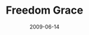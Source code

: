 ---
layout: message
category: message
series: "Roadmap For A Revolution"
title: "Freedom   Grace"
date: 2009-06-14
audio-description: "Brian Tome discusses how Jesus came to bring freedom and how freedom always accompanies the revolution."
audio: "http://s3.amazonaws.com/crossroadsaudiomessages/Roadmap6.mp3"
audio-title: "Freedom and Grace"
audio-duration: "34:39"
video-description: "Brian Tome discusses how Jesus came to set us free."
video-title: "Freedom and Grace"
video: "https://s3.amazonaws.com/crossroadsvideomessages/Roadmap6.mp4"
video-poster: "https://www.crossroads.net/uploadedfiles/Roadmap6-still.jpg"
notes-description: " "
notes: "http://www.crossroads.net/players/media/hq/SN_06_20-21_09.pdf "
notes-title: "Freedom and Grace (study notes)"
---